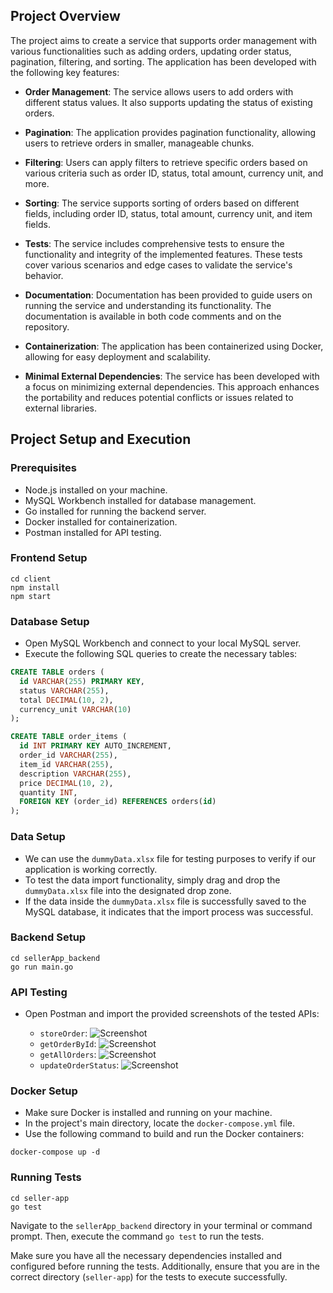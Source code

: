 ## Project Overview

The project aims to create a service that supports order management with various functionalities such as adding orders, updating order status, pagination, filtering, and sorting. The application has been developed with the following key features:

- **Order Management**: The service allows users to add orders with different status values. It also supports updating the status of existing orders.

- **Pagination**: The application provides pagination functionality, allowing users to retrieve orders in smaller, manageable chunks.

- **Filtering**: Users can apply filters to retrieve specific orders based on various criteria such as order ID, status, total amount, currency unit, and more.

- **Sorting**: The service supports sorting of orders based on different fields, including order ID, status, total amount, currency unit, and item fields.

- **Tests**: The service includes comprehensive tests to ensure the functionality and integrity of the implemented features. These tests cover various scenarios and edge cases to validate the service's behavior.

- **Documentation**: Documentation has been provided to guide users on running the service and understanding its functionality. The documentation is available in both code comments and on the repository.

- **Containerization**: The application has been containerized using Docker, allowing for easy deployment and scalability.

- **Minimal External Dependencies**: The service has been developed with a focus on minimizing external dependencies. This approach enhances the portability and reduces potential conflicts or issues related to external libraries.

## Project Setup and Execution

### Prerequisites

- Node.js installed on your machine.
- MySQL Workbench installed for database management.
- Go installed for running the backend server.
- Docker installed for containerization.
- Postman installed for API testing.

### Frontend Setup

```shell
cd client
npm install
npm start 
```

### Database Setup

- Open MySQL Workbench and connect to your local MySQL server.
- Execute the following SQL queries to create the necessary tables:

```sql
CREATE TABLE orders (
  id VARCHAR(255) PRIMARY KEY,
  status VARCHAR(255),
  total DECIMAL(10, 2),
  currency_unit VARCHAR(10)
);

CREATE TABLE order_items (
  id INT PRIMARY KEY AUTO_INCREMENT,
  order_id VARCHAR(255),
  item_id VARCHAR(255),
  description VARCHAR(255),
  price DECIMAL(10, 2),
  quantity INT,
  FOREIGN KEY (order_id) REFERENCES orders(id)
);
```
### Data Setup

- We can use the `dummyData.xlsx` file for testing purposes to verify if our application is working correctly.
- To test the data import functionality, simply drag and drop the `dummyData.xlsx` file into the designated drop zone.
- If the data inside the `dummyData.xlsx` file is successfully saved to the MySQL database, it indicates that the import process was successful.

### Backend Setup

```shell
cd sellerApp_backend
go run main.go
```
### API Testing

- Open Postman and import the provided screenshots of the tested APIs:

  - `storeOrder`: ![Screenshot](https://i.imgur.com/Q42kFs6.png)
  - `getOrderById`: ![Screenshot](https://i.imgur.com/6Ye9CxU.png)
  - `getAllOrders`: ![Screenshot](https://i.imgur.com/smM1rZc.png)
  - `updateOrderStatus`: ![Screenshot](https://i.imgur.com/kG92rDq.png)

### Docker Setup

- Make sure Docker is installed and running on your machine.
- In the project's main directory, locate the `docker-compose.yml` file.
- Use the following command to build and run the Docker containers:

```shell
docker-compose up -d
```
### Running Tests

```shell
cd seller-app
go test
```

Navigate to the `sellerApp_backend` directory in your terminal or command prompt. Then, execute the command `go test` to run the tests.

Make sure you have all the necessary dependencies installed and configured before running the tests. Additionally, ensure that you are in the correct directory (`seller-app`) for the tests to execute successfully.
